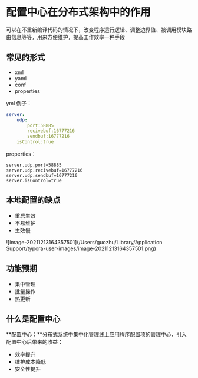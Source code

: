 # 配置中心在分布式架构中的作用

可以在不重新编译代码的情况下，改变程序运行逻辑、调整边界值、被调用模块路由信息等等，用来方便维护，提高工作效率一种手段

## 常见的形式

- xml
- yaml
- conf
- properties

yml 例子：

```yml
server: 
	udp:
		port:58885 
		recivebuf:16777216 
		sendbuf:16777216
	isControl:true
```

properties：

```properties
server.udp.port=58885 
server.udp.recivebuf=16777216 
server.udp.sendbuf=16777216 
server.isControl=true
```

## 本地配置的缺点

- 重启生效
- 不易维护
- 生效慢

![image-20211213164357501](/Users/guozhu/Library/Application Support/typora-user-images/image-20211213164357501.png)

## 功能预期

- 集中管理
- 批量操作
- 热更新

## 什么是配置中心

**配置中心：**分布式系统中集中化管理线上应用程序配置项的管理中心，引入配置中心后带来的收益：

- 效率提升
- 维护成本降低
- 安全性提升



